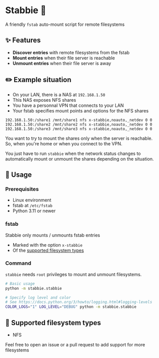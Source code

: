 # Stabbie 🔪
A friendly `fstab` auto-mount script for remote filesystems

<!-- Icon goes here -->

## ✨ Features
* **Discover entries** with remote filesystems from the fstab
* **Mount entries** when their file server is reachable
* **Unmount entries** when their file server is away

## ✏️ Example situation
- On your LAN, there is a NAS at `192.168.1.50`
- This NAS exposes NFS shares
- You have a personnal VPN that connects to your LAN
- Your fstab specifies mount points and options for the NFS shares
```
192.168.1.50:/share1 /mnt/share1 nfs x-stabbie,noauto,_netdev 0 0
192.168.1.50:/share2 /mnt/share2 nfs x-stabbie,noauto,_netdev 0 0
192.168.1.50:/share3 /mnt/share3 nfs x-stabbie,noauto,_netdev 0 0
```

You want to try to mount the shares only when the server is reachable.  
So, when you're home or when you connect to the VPN.

You just have to run `stabbie` when the network status changes to automatically mount or unmount the shares depending on the situation.

## 🔧 Usage

### Prerequisites
* Linux environment
* fstab at `/etc/fstab`
* Python 3.11 or newer

### fstab
Stabbie only mounts / unmounts fstab entries
* Marked with the option `x-stabbie`
* Of the [supported filesystem types](#-supported-filesystem-types)

### Command
`stabbie` needs `root` privileges to mount and unmount filesystems.
```sh
# Basic usage
python -m stabbie.stabbie

# Specify log level and color
# See https://docs.python.org/3/howto/logging.html#logging-levels
COLOR_LOGS="1" LOG_LEVEL="DEBUG" python -m stabbie.stabbie
```

## 📁 Supported filesystem types

* NFS

Feel free to open an issue or a pull request to add support for more filesystems